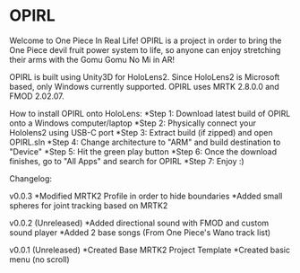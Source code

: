 # OPIRL
Welcome to One Piece In Real Life! OPIRL is a project in order to bring the One Piece devil fruit power system to life, so anyone can enjoy stretching their arms with the Gomu Gomu No Mi in AR! 

OPIRL is built using Unity3D for HoloLens2. Since HoloLens2 is Microsoft based, only Windows currently supported.
OPIRL uses MRTK 2.8.0.0 and FMOD 2.02.07.

How to install OPIRL onto HoloLens:
*Step 1: Download latest build of OPIRL onto a Windows computer/laptop
*Step 2: Physically connect your Hololens2 using USB-C port
*Step 3: Extract build (if zipped) and open OPIRL.sln
*Step 4: Change architecture to "ARM" and build destination to "Device" 
*Step 5: Hit the green play button
*Step 6: Once the download finishes, go to "All Apps" and search for OPIRL
*Step 7: Enjoy :)


Changelog:

v0.0.3 
*Modified MRTK2 Profile in order to hide boundaries
*Added small spheres for joint tracking based on MRTK2
 
v0.0.2 (Unreleased)
*Added directional sound with FMOD and custom sound player
*Added 2 base songs (From One Piece's Wano track list)

v0.0.1 (Unreleased)
*Created Base MRTK2 Project Template
*Created basic menu (no scroll) 
